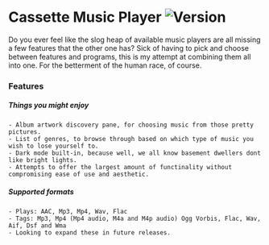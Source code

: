 # Cassette Music Player ![Version](https://img.shields.io/badge/Version-v0.1--alpha-red "alpha")

Do you ever feel like the slog heap of available music players are all missing a few features that the other one has? Sick of having to pick and choose between features and programs, this is my attempt at combining them all into one. For the betterment of the human race, of course.

### Features

##### Things you might enjoy
```
- Album artwork discovery pane, for choosing music from those pretty pictures.
- List of genres, to browse through based on which type of music you wish to lose yourself to.
- Dark mode built-in, because well, we all know basement dwellers dont like bright lights.
- Attempts to offer the largest amount of functinality without compromising ease of use and aesthetic.
```
##### Supported formats
```
- Plays: AAC, Mp3, Mp4, Wav, Flac
- Tags: Mp3, Mp4 (Mp4 audio, M4a and M4p audio) Ogg Vorbis, Flac, Wav, Aif, Dsf and Wma
- Looking to expand these in future releases.
```